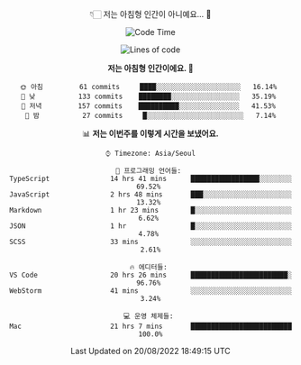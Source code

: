 <div align='center'>
 
👇🏻 저는 아침형 인간이 아니예요... 🙊
 
<!--START_SECTION:waka-->
![Code Time](http://img.shields.io/badge/Code%20Time-1%2C774%20hrs%2025%20mins-blue)

![Lines of code](https://img.shields.io/badge/%EC%A0%80%EB%8A%94%20%EC%97%AC%ED%83%9C%EA%B9%8C%EC%A7%80%20-270%20Thousand%20%EC%A4%84%EC%9D%98%20%EC%BD%94%EB%93%9C%EB%A5%BC%20%EC%9E%91%EC%84%B1%ED%96%88%EC%96%B4%EC%9A%94.-blue)

**저는 아침형 인간이에요. 🐤** 

```text
🌞 아침         61 commits     ████░░░░░░░░░░░░░░░░░░░░░   16.14% 
🌆 낮　         133 commits    ████████░░░░░░░░░░░░░░░░░   35.19% 
🌃 저녁         157 commits    ██████████░░░░░░░░░░░░░░░   41.53% 
🌙 밤　         27 commits     █░░░░░░░░░░░░░░░░░░░░░░░░   7.14%

```


📊 **저는 이번주를 이렇게 시간을 보냈어요.** 

```text
⌚︎ Timezone: Asia/Seoul

💬 프로그래밍 언어들: 
TypeScript               14 hrs 41 mins      █████████████████░░░░░░░░   69.52% 
JavaScript               2 hrs 48 mins       ███░░░░░░░░░░░░░░░░░░░░░░   13.32% 
Markdown                 1 hr 23 mins        █░░░░░░░░░░░░░░░░░░░░░░░░   6.62% 
JSON                     1 hr                █░░░░░░░░░░░░░░░░░░░░░░░░   4.78% 
SCSS                     33 mins             ░░░░░░░░░░░░░░░░░░░░░░░░░   2.61%

🔥 에디터들: 
VS Code                  20 hrs 26 mins      ████████████████████████░   96.76% 
WebStorm                 41 mins             ░░░░░░░░░░░░░░░░░░░░░░░░░   3.24%

💻 운영 체제들: 
Mac                      21 hrs 7 mins       █████████████████████████   100.0%

```


 Last Updated on 20/08/2022 18:49:15 UTC
<!--END_SECTION:waka-->
 </div>
<!---
Emewjin/Emewjin is a ✨ special ✨ repository because its `README.md` (this file) appears on your GitHub profile.
You can click the Preview link to take a look at your changes.
--->
